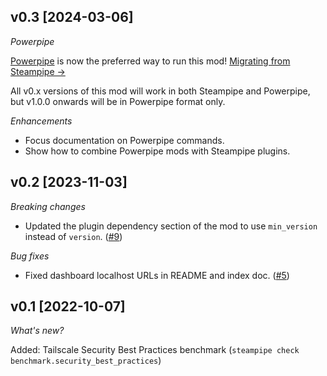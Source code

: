 ## v0.3 [2024-03-06]

_Powerpipe_

[Powerpipe](https://powerpipe.io) is now the preferred way to run this mod!  [Migrating from Steampipe →](https://powerpipe.io/blog/migrating-from-steampipe)

All v0.x versions of this mod will work in both Steampipe and Powerpipe, but v1.0.0 onwards will be in Powerpipe format only.

_Enhancements_

- Focus documentation on Powerpipe commands.
- Show how to combine Powerpipe mods with Steampipe plugins.

## v0.2 [2023-11-03]

_Breaking changes_

- Updated the plugin dependency section of the mod to use `min_version` instead of `version`. ([#9](https://github.com/turbot/steampipe-mod-tailscale-compliance/pull/9))

_Bug fixes_

- Fixed dashboard localhost URLs in README and index doc. ([#5](https://github.com/turbot/steampipe-mod-tailscale-compliance/pull/5))

## v0.1 [2022-10-07]

_What's new?_

Added: Tailscale Security Best Practices benchmark (`steampipe check benchmark.security_best_practices`)
